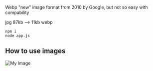 Webp "new" image format from 2010 by Google, but not so easy with compability

jpg 87kb --> 11kb webp

```
npm i
node app.js

```


## How to use images

<picture>
      <source type="image/webp" srcset="image.webp">
      <source type="image/jpeg" srcset="image.jpg">
      <img src="image.jpg" alt="My Image">
</picture>
